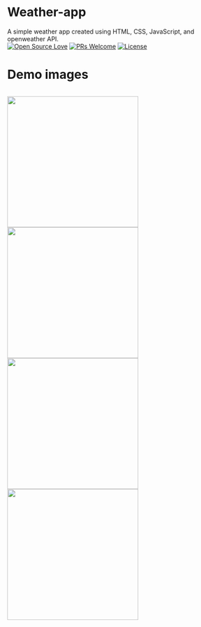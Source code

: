 # Weather-app
A simple weather app created using HTML, CSS, JavaScript, and openweather API.
<br>
[![Open Source Love](https://badges.frapsoft.com/os/v2/open-source.svg?v=103)](https://github.com/ellerbrock/open-source-badges/)
[![PRs Welcome](https://img.shields.io/badge/PRs-welcome-brightgreen.svg?style=flat-square)](http://makeapullrequest.com)
[![License](https://img.shields.io/badge/License-Apache%202.0-blue.svg)](https://opensource.org/licenses/Apache-2.0)
<br>

# Demo images
<code>
<img  height='300' src="https://github.com/arwazkhan189/Weather-app/blob/main/demo%20images/default.png">
<img  height='300' src="https://github.com/arwazkhan189/Weather-app/blob/main/demo%20images/clouds.jpg">
<img  height='300' src="https://github.com/arwazkhan189/Weather-app/blob/main/demo%20images/rain.jpg">
<img  height='300' src="https://github.com/arwazkhan189/Weather-app/blob/main/demo%20images/night.jpg">
</code>
